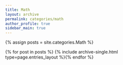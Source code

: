 ```yaml
---
title: Math
layout: archive
permalink: categories/math
author_profile: true
sidebar_main: true
---
```




{% assign posts = site.categories.Math %}

{% for post in posts %} {% include archive-single.html type=page.entries_layout %}{% endfor %}

